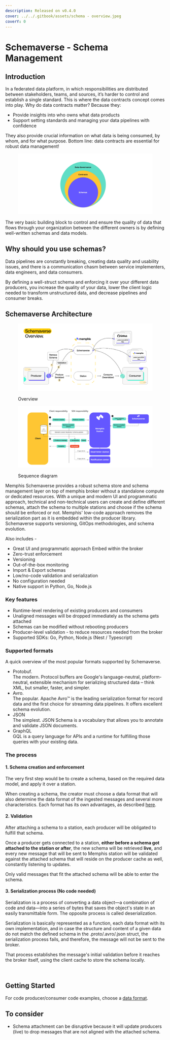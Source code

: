 ```yaml
---
description: Released on v0.4.0
cover: ../../.gitbook/assets/schema - overview.jpeg
coverY: 0
---
```


# Schemaverse - Schema Management

## Introduction

In a federated data platform, in which responsibilities are distributed between stakeholders, teams, and sources, it’s harder to control and establish a single standard. This is where the data contracts concept comes into play. Why do data contracts matter? Because they:
  
* Provide insights into who owns what data products
* Support setting standards and managing your data pipelines with confidence

 They also provide crucial information on what data is being consumed, by whom, and for what purpose. Bottom line: data contracts are essential for robust data management!

<figure><img src="../../.gitbook/assets/schema 1.jpeg" alt=""><figcaption></figcaption></figure>

The very basic building block to control and ensure the quality of data that flows through your organization between the different owners is by defining well-written schemas and data models.

## Why should you use schemas?

Data pipelines are constantly breaking, creating data quality and usability issues, and there is a communication chasm between service implementers, data engineers, and data consumers.

By defining a well-struct schema and enforcing it over your different data producers, you increase the quality of your data, lower the client logic needed to transform unstructured data, and decrease pipelines and consumer breaks.

## Schemaverse Architecture

<figure><img src="../../.gitbook/assets/Schema Management Overview (2).jpg" alt=""><figcaption><p>Overview</p></figcaption></figure>

<figure><img src="../../.gitbook/assets/schemaverse.jpeg" alt=""><figcaption><p>Sequence diagram</p></figcaption></figure>

Memphis Schemaverse provides a robust schema store and schema management layer on top of memphis broker without a standalone compute or dedicated resources. With a unique and modern UI and programmatic approach, technical and non-technical users can create and define different schemas, attach the schema to multiple stations and choose if the schema should be enforced or not. Memphis' low-code approach removes the serialization part as it is embedded within the producer library. Schemaverse supports versioning, GitOps methodologies, and schema evolution.

Also includes -&#x20;

* Great UI and programmatic approach Embed within the broker&#x20;
* Zero-trust enforcement&#x20;
* Versioning&#x20;
* Out-of-the-box monitoring&#x20;
* Import & Export schemas
* Low/no-code validation and serialization&#x20;
* No configuration needed
* Native support in Python, Go, Node.js

### Key features

* Runtime-level rendering of existing producers and consumers
* Unaligned messages will be dropped immediately as the schema gets attached
* Schemas can be modified without rebooting producers
* Producer-level validation - to reduce resources needed from the broker
* Supported SDKs: Go, Python, Node.js (Nest / Typescript)

### Supported formats&#x20;

A quick overview of the most popular formats supported by Schemaverse.

* Protobuf. \
  The modern. Protocol buffers are Google's language-neutral, platform-neutral, extensible mechanism for serializing structured data – think XML, but smaller, faster, and simpler.&#x20;
* Avro. \
  The popular. Apache Avro™ is the leading serialization format for record data and the first choice for streaming data pipelines. It offers excellent schema evolution.&#x20;
* JSON \
  The simplest. JSON Schema is a vocabulary that allows you to annotate and validate JSON documents.
* GraphQL\
  GQL is a query language for APIs and a runtime for fulfilling those queries with your existing data.

### The process

#### 1. Schema creation and enforcement

The very first step would be to create a schema, based on the required data model, and apply it over a station.&#x20;

When creating a schema, the creator must choose a data format that will also determine the data format of the ingested messages and several more characteristics. Each format has its own advantages, as described [here](formats/).

#### 2. Validation

After attaching a schema to a station, each producer will be obligated to fulfill that schema.

Once a producer gets connected to a station, **either before a schema got attached to the station or after**, the new schema will be retrieved **live,** and every new message that will be sent to Memphis station will be validated against the attached schema that will reside on the producer cache as well, constantly listening to updates.

Only valid messages that fit the attached schema will be able to enter the schema.

#### 3. Serialization process (No code needed)

Serialization is a process of converting a data object—a combination of code and data—into a series of bytes that saves the object's state in an easily transmittable form. The opposite process is called deserialization.&#x20;

Serialization is basically represented as a function, each data format with its own implementation, and in case the structure and content of a given data do not match the defined schema in the .proto/.avro/.json struct, the serialization process fails, and therefore, the message will not be sent to the broker.&#x20;

That process establishes the message's initial validation before it reaches the broker itself, using the client cache to store the schema locally.

<figure><img src="https://lh5.googleusercontent.com/9ifhev7freLnIYyD_Y3zmrgZAp9-2Bf8eYsSAps0N_77PblO4eG0LGodJY6C6bBmhCxYDRMocztYK3Sge8WMezMMrZFyODEBOw5YZ2xmB7xqqrkhJcds-f67XqHSXNTydr3PpcI2e09yze32L4h0_kg3CcZAxPepTFtJJ_oStF-myZdomFjy2t7XVxZf" alt=""><figcaption></figcaption></figure>

## Getting Started

For code producer/consumer code examples, choose a [data format](formats/).

## To consider

* Schema attachment can be disruptive because it will update producers (live) to drop messages that are not aligned with the attached schema.
